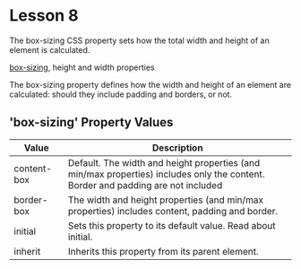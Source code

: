 # Lesson 8

The box-sizing CSS property sets how the total width and height of an element is calculated.

[box-sizing](https://developer.mozilla.org/en-US/docs/Web/CSS/box-sizing), height and width properties

The box-sizing property defines how the width and height of an element are calculated: should they include padding and borders, or not.

## 'box-sizing' Property Values

| Value       | Description                                                                                                                            |
| ----------- | -------------------------------------------------------------------------------------------------------------------------------------- |
| content-box | Default. The width and height properties (and min/max properties) includes only the content.<br /> Border and padding are not included |
| border-box  | The width and height properties (and min/max properties) includes content, padding and border.                                         |
| initial     | Sets this property to its default value. Read about initial.                                                                           |
| inherit     | Inherits this property from its parent element.                                                                                        |
